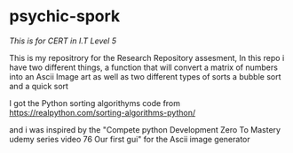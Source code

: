# psychic-spork
*This is for CERT in I.T Level 5*

This is my repositrory for the Research Repository assesment,
In this repo i have two different things, a function that will convert a matrix of numbers into an Ascii Image art as well as two different types of sorts a bubble sort and a quick sort

I got the Python sorting algorithyms code from https://realpython.com/sorting-algorithms-python/

and i was inspired by the "Compete python Development Zero To Mastery udemy series video 76 Our first gui" for the Ascii image generator
